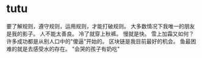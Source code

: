 # tutu
要了解规则，遵守规则，运用规则，才能打破规则。
大多数情况下我唯一的朋友是我的影子。
人不能太善良。
冷了就穿上秋裤。
慢就是快。
雪上加霜又如何？
许多成功都是从别人口中的"傻逼"开始的。
区块链是我目前最好的机会。
鱼最困难的就是去感受水的存在。
"会哭的孩子有奶吃"
